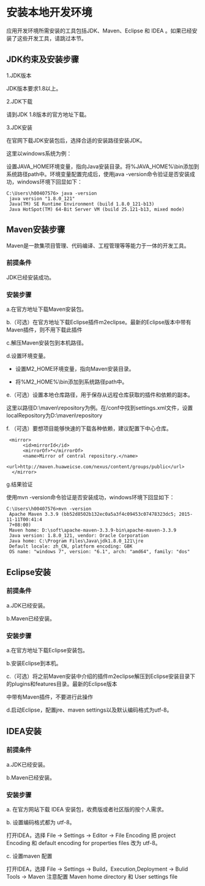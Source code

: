 # 安装本地开发环境

应用开发环境所需安装的工具包括JDK、Maven、Eclipse 和 IDEA 。如果已经安装了这些开发工具，请跳过本节。

## JDK约束及安装步骤

1.JDK版本

JDK版本要求1.8以上。

2.JDK下载

请到JDK 1.8版本的官方地址下载。

3.JDK安装

在官网下载JDK安装包后，选择合适的安装路径安装JDK。

这里以windows系统为例：

设置JAVA\_HOME环境变量，指向Java安装目录。将%JAVA\_HOME%\bin添加到系统路径path中。环境变量配置完成后，使用java -version命令验证是否安装成功，windows环境下回显如下：

```
C:\Users\h00407576> java -version      
 java version "1.8.0_121"      
 Java(TM) SE Runtime Environment (build 1.8.0_121-b13)      
 Java HotSpot(TM) 64-Bit Server VM (build 25.121-b13, mixed mode)
```

## Maven安装步骤

Maven是一款集项目管理、代码编译、工程管理等等能力于一体的开发工具。

### **前提条件**

JDK已经安装成功。

### **安装步骤**

a.在官方地址下载Maven安装包。

b.（可选）在官方地址下载Eclipse插件m2eclipse。最新的Eclipse版本中带有Maven插件，则不用下载此插件

c.解压Maven安装包到本机路径。

d.设置环境变量。

* 设置M2\_HOME环境变量，指向Maven安装目录。

* 将%M2\_HOME%\bin添加到系统路径path中。

e.（可选）设置本地仓库路径，用于保存从远程仓库获取的插件和依赖的副本。

这里以路径D:\maven\repository为例。在/conf中找到settings.xml文件，设置localRepository为D:\maven\repository

f. （可选）要想项目能够快速的下载各种依赖，建议配置下中心仓库。

```
 <mirror>
      <id>mirrorId</id>
      <mirrorOf>*</mirrorOf>
      <name>Mirror of central repository.</name>
      <url>http://maven.huaweicse.com/nexus/content/groups/public</url>
  </mirror>
```

g.结果验证

使用mvn -version命令验证是否安装成功，windows环境下回显如下：

```
C:\Users\h00407576>mvn -version        
 Apache Maven 3.3.9 (bb52d8502b132ec0a5a3f4c09453c07478323dc5; 2015-11-11T00:41:4        
 7+08:00)        
 Maven home: D:\soft\apache-maven-3.3.9-bin\apache-maven-3.3.9        
 Java version: 1.8.0_121, vendor: Oracle Corporation        
 Java home: C:\Program Files\Java\jdk1.8.0_121\jre        
 Default locale: zh_CN, platform encoding: GBK        
 OS name: "windows 7", version: "6.1", arch: "amd64", family: "dos"
```

## Eclipse安装

### **前提条件**

a.JDK已经安装。

b.Maven已经安装。

### **安装步骤**

a.在官方地址下载Eclipse安装包。

b.安装Eclipse到本机。

c.（可选）将之前Maven安装中介绍的插件m2eclipse解压到Eclipse安装目录下的plugins和features目录。最新的Eclipse版本

中带有Maven插件，不要进行此操作

d.启动Eclipse，配置jre、maven settings以及默认编码格式为utf-8。



## IDEA安装

### **前提条件**

a.JDK已经安装。

b.Maven已经安装。

### **安装步骤**

a. 在官方网站下载 IDEA 安装包，收费版或者社区版的按个人需求。

b. 设置编码格式都为 utf-8。

打开IDEA，选择 File -> Settings -> Editor -> File Encoding
把 project Encoding 和 default encoding for properties files 改为 utf-8。

c. 设置maven 配置

打开IDEA，选择 File -> Settings -> Build，Execution,Deployment -> Bulid Tools -> Maven
注意配置 Maven home directory  和 User settings file
